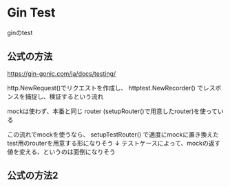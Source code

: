 # Gin Test

ginのtest

## 公式の方法
https://gin-gonic.com/ja/docs/testing/

http.NewRequest()でリクエストを作成し、
httptest.NewRecorder() でレスポンスを捕捉し、検証するという流れ

mockは使わず、本番と同じ router (setupRouter()で用意したrouter)を使っている

この流れでmockを使うなら、
setupTestRouter() で適度にmockに置き換えたtest用のrouterを用意する形になりそう
↓
テストケースによって、mockの返す値を変える、というのは面倒になりそう

## 公式の方法2

<!--stackedit_data:
eyJoaXN0b3J5IjpbLTIwOTY2MTIwMzVdfQ==
-->